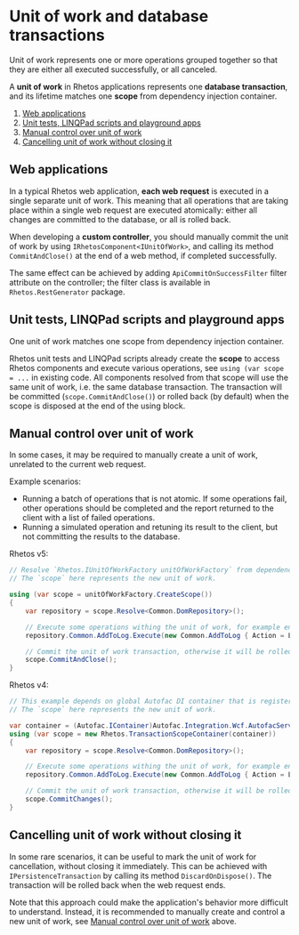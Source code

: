 # Unit of work and database transactions

Unit of work represents one or more operations grouped together so that they are
either all executed successfully, or all canceled.

A **unit of work** in Rhetos applications represents one **database transaction**,
and its lifetime matches one **scope** from dependency injection container.

1. [Web applications](#web-applications)
2. [Unit tests, LINQPad scripts and playground apps](#unit-tests-linqpad-scripts-and-playground-apps)
3. [Manual control over unit of work](#manual-control-over-unit-of-work)
4. [Cancelling unit of work without closing it](#cancelling-unit-of-work-without-closing-it)

## Web applications

In a typical Rhetos web application, **each web request** is executed in a single separate unit of work.
This meaning that all operations that are taking place within a single web request
are executed atomically: either all changes are committed to the database, or all is rolled back.

When developing a **custom controller**, you should manually commit the unit of work
by using `IRhetosComponent<IUnitOfWork>`, and calling its method `CommitAndClose()`
at the end of a web method, if completed successfully.

The same effect can be achieved by adding `ApiCommitOnSuccessFilter` filter attribute on the controller;
the filter class is available in `Rhetos.RestGenerator` package.

## Unit tests, LINQPad scripts and playground apps

One unit of work matches one scope from dependency injection container.

Rhetos unit tests and LINQPad scripts already create the **scope** to access Rhetos components
and execute various operations, see `using (var scope = ...` in existing code.
All components resolved from that scope will use the same unit of work, i.e. the same database transaction.
The transaction will be committed (`scope.CommitAndClose()`) or rolled back (by default)
when the scope is disposed at the end of the using block.

## Manual control over unit of work

In some cases, it may be required to manually create a unit of work, unrelated to the current web request.

Example scenarios:

* Running a batch of operations that is not atomic. If some operations fail, other operations should
  be completed and the report returned to the client with a list of failed operations.
* Running a simulated operation and retuning its result to the client, but not committing the results to the database.

Rhetos v5:

```cs
// Resolve `Rhetos.IUnitOfWorkFactory unitOfWorkFactory` from dependency injection (usually as a constructor parameter).
// The `scope` here represents the new unit of work.

using (var scope = unitOfWorkFactory.CreateScope())
{
    var repository = scope.Resolve<Common.DomRepository>();

    // Execute some operations withing the unit of work, for example enter a log record to the database.
    repository.Common.AddToLog.Execute(new Common.AddToLog { Action = LogActionName, TableName = "", ItemId = id2 });

    // Commit the unit of work transaction, otherwise it will be rolled back by default.
    scope.CommitAndClose();
}
```

Rhetos v4:

```cs
// This example depends on global Autofac DI container that is registered in Global.asax.cs in a Rhetos web app.
// The `scope` here represents the new unit of work.

var container = (Autofac.IContainer)Autofac.Integration.Wcf.AutofacServiceHostFactory.Container;
using (var scope = new Rhetos.TransactionScopeContainer(container))
{
    var repository = scope.Resolve<Common.DomRepository>();

    // Execute some operations withing the unit of work, for example enter a log record to the database.
    repository.Common.AddToLog.Execute(new Common.AddToLog { Action = LogActionName, TableName = "", ItemId = id2 });

    // Commit the unit of work transaction, otherwise it will be rolled back by default.
    scope.CommitChanges();
}
```

## Cancelling unit of work without closing it

In some rare scenarios, it can be useful to mark the unit of work for cancellation,
without closing it immediately.
This can be achieved with `IPersistenceTransaction` by calling its method `DiscardOnDispose()`.
The transaction will be rolled back when the web request ends.

Note that this approach could make the application's behavior more difficult to understand.
Instead, it is recommended to manually create and control a new unit of work,
see [Manual control over unit of work](#manual-control-over-unit-of-work) above.
